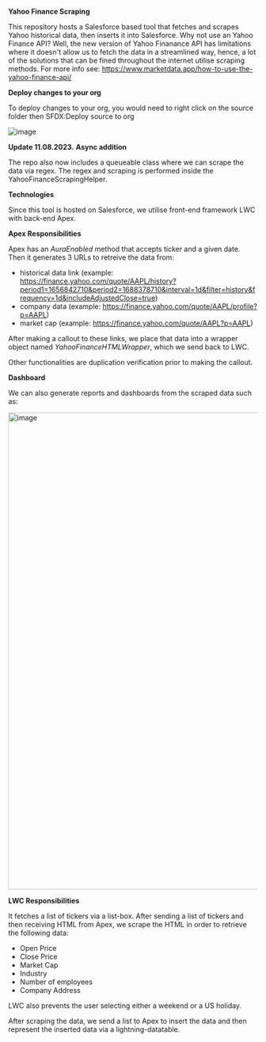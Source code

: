 **Yahoo Finance Scraping**

This repository hosts a Salesforce based tool that fetches and scrapes Yahoo historical data, then inserts it into Salesforce. Why not use an Yahoo Finance API? Well, the new version of Yahoo Finanance API has limitations where it doesn't allow us to fetch the data in a streamlined way, hence, a lot of the solutions that can be fined throughout the internet utilise scraping methods. For more info see: https://www.marketdata.app/how-to-use-the-yahoo-finance-api/

**Deploy changes to your org**

To deploy changes to your org, you would need to right click on the source folder then SFDX:Deploy source to org

![image](https://github.com/JIgnjatic/lwc-scraping/assets/81022305/18b4a95f-4054-4fe8-9815-8eb77d350733)

**Update 11.08.2023.**
**Async addition**

The repo also now includes a queueable class where we can scrape the data via regex. The regex and scraping is performed inside the YahooFinanceScrapingHelper.

**Technologies**

Since this tool is hosted on Salesforce, we utilise front-end framework LWC with back-end Apex. 

**Apex Responsibilities**

Apex has an _AuraEnabled_ method that accepts ticker and a given date. Then it generates 3 URLs to retreive the data from:
- historical data link (example: https://finance.yahoo.com/quote/AAPL/history?period1=1656842710&period2=1688378710&interval=1d&filter=history&frequency=1d&includeAdjustedClose=true)
- company data (example: https://finance.yahoo.com/quote/AAPL/profile?p=AAPL)
- market cap (example: https://finance.yahoo.com/quote/AAPL?p=AAPL)

After making a callout to these links, we place that data into a wrapper object named _YahooFinanceHTMLWrapper_, which we send back to LWC.

Other functionalities are duplication verification prior to making the callout.


**Dashboard**

We can also generate reports and dashboards from the scraped data such as:

<img width="964" alt="image" src="https://github.com/JIgnjatic/yahoo-lwc-scraping/assets/81022305/018898c1-3508-4a36-9be3-72af1acdb3c5">



**LWC Responsibilities**

It fetches a list of tickers via a list-box. After sending a list of tickers and then receiving HTML from Apex, we scrape the HTML in order to retrieve the following data:
- Open Price
- Close Price
- Market Cap
- Industry
- Number of employees
- Company Address

LWC also prevents the user selecting either a weekend or a US holiday.

After scraping the data, we send a list to Apex to insert the data and then represent the inserted data via a lightning-datatable.
